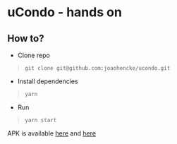 # uCondo - hands on

## How to?
- Clone repo 
> `git clone git@github.com:joaohencke/ucondo.git` 
- Install dependencies
> `yarn`
- Run
> `yarn start`

APK is available [here](https://exp-shell-app-assets.s3.us-west-1.amazonaws.com/android/%40joaohencke/ucondo-app-34ab2c35ecea4ee7b51608dd0c3d6686-signed.apk) and [here](https://drive.google.com/file/d/1dnkPoPcxZTAhEwoVn4c8R99RbwysAQe0/view?usp=sharing)